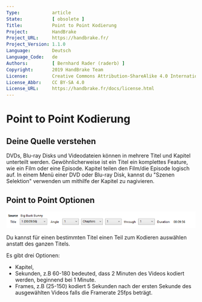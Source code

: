 ```yaml
---
Type:            article
State:           [ obsolete ]
Title:           Point to Point Kodierung
Project:         HandBrake
Project_URL:     https://handbrake.fr/
Project_Version: 1.1.0
Language:        Deutsch
Language_Code:   de
Authors:         [ Bernhard Rader (raderb) ]
Copyright:       2019 HandBrake Team
License:         Creative Commons Attribution-ShareAlike 4.0 International
License_Abbr:    CC BY-SA 4.0
License_URL:     https://handbrake.fr/docs/license.html
---
```


Point to Point Kodierung
=============================

## Deine Quelle verstehen

DVDs, Blu-ray Disks und Videodateien können in mehrere Titel und Kapitel unterteilt werden. Gewöhnlicherweise ist ein Titel ein komplettes Feature, wie ein Film oder eine Episode. Kapitel teilen den Film/die Episode logisch auf. In einem Menü einer DVD oder Blu-ray Disk, kannst du "Szenen Selektion" verwenden um mithilfe der Kapitel zu nagivieren.

## Point to Point Optionen

![Point to Point Kontrollen](../../../en/images/windows/point-to-point-1.0.0.png "Point to Point Kontrollen")

Du kannst für einen bestimmten Titel einen Teil zum Kodieren auswählen anstatt des ganzen Titels.

Es gibt drei Optionen:

- Kapitel,
- Sekunden, z.B 60-180 bedeuted, dass 2 Minuten des Videos kodiert werden, beginnend bei 1 Minute.
- Frames, z.B (25-150) kodiert 5 Sekunden nach der ersten Sekunde des ausgewählten Videos falls die Framerate 25fps beträgt.
